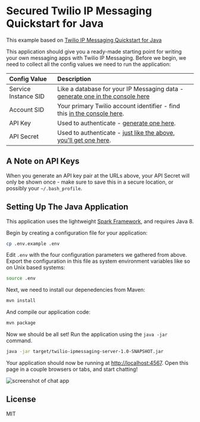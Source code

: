 # Secured Twilio IP Messaging Quickstart for Java

This example based on [Twilio IP Messaging Quickstart for Java](https://github.com/TwilioDevEd/ipm-quickstart-java)

This application should give you a ready-made starting point for writing your
own messaging apps with Twilio IP Messaging. Before we begin, we need to collect
all the config values we need to run the application:

| Config Value  | Description |
| :-------------  |:------------- |
Service Instance SID | Like a database for your IP Messaging data - [generate one in the console here](https://www.twilio.com/user/account/ip-messaging/services)
Account SID | Your primary Twilio account identifier - find this [in the console here](https://www.twilio.com/user/account/ip-messaging/getting-started).
API Key | Used to authenticate - [generate one here](https://www.twilio.com/user/account/ip-messaging/dev-tools/api-keys).
API Secret | Used to authenticate - [just like the above, you'll get one here](https://www.twilio.com/user/account/ip-messaging/dev-tools/api-keys).

## A Note on API Keys

When you generate an API key pair at the URLs above, your API Secret will only
be shown once - make sure to save this in a secure location, 
or possibly your `~/.bash_profile`.

## Setting Up The Java Application

This application uses the lightweight [Spark Framework](www.sparkjava.com), and
requires Java 8. 

Begin by creating a configuration file for your application:

```bash
cp .env.example .env
```

Edit `.env` with the four configuration parameters we gathered from above. Export
the configuration in this file as system environment variables like so on Unix
based systems:

```bash
source .env
```

Next, we need to install our depenedencies from Maven:

```bash
mvn install
```

And compile our application code:

```bash
mvn package
```

Now we should be all set! Run the application using the `java -jar` command.

```bash
java -jar target/twilio-ipmessaging-server-1.0-SNAPSHOT.jar
```

Your application should now be running at [http://localhost:4567](http://localhost:4567).
Open this page in a couple browsers or tabs, and start chatting!

![screenshot of chat app](https://s3.amazonaws.com/howtodocs/quickstart/ipm-browser-quickstart.png)

## License

MIT
